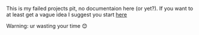 This is my failed projects pit, no documentaion here (or yet?). If you want to at least get a vague idea I suggest you start [here](https://github.com/lochidev/FailedProjetcs/tree/master/DingleValley/BlazorClients/DingleValleyRebooted/Client)

Warning: ur wasting your time 😊
